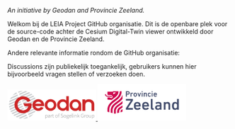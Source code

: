 _An initiative by Geodan and Provincie Zeeland._

Welkom bij de LEIA Project GitHub organisatie. Dit is de openbare plek voor de source-code achter de Cesium Digital-Twin viewer ontwikkeld door Geodan en de Provincie Zeeland.

Andere relevante informatie rondom de GitHub organisatie:

Discussions zijn publiekelijk toegankelijk, gebruikers kunnen hier bijvoorbeeld vragen stellen of verzoeken doen.


<p>
  <a href="https://www.geodan.com/">
    <img src="/Geodan.png" width="200" />
  </a>
  <a href="https://www.zeeland.nl/">
    <img src="/ProvincieZeeland.png" width="200" />
  </a>
</p>
